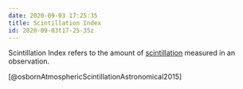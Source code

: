 ```yaml
---
date: 2020-09-03 17:25:35
title: Scintillation Index 
id: 2020-09-03t17-25-35z
---
```


Scintillation Index refers to the amount of
[scintillation](./2020-09-03t17-13-39z.md) measured in an observation. 

[@osbornAtmosphericScintillationAstronomical2015]
